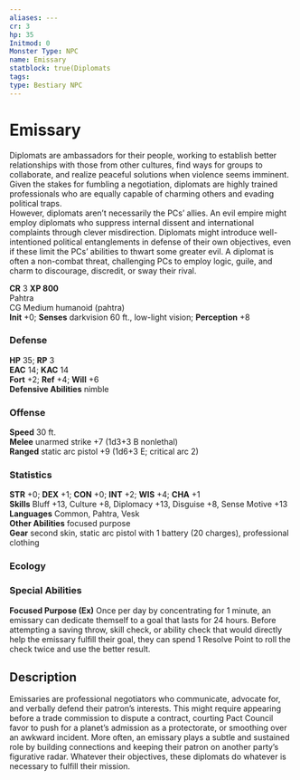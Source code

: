 ```yaml
---
aliases: ---
cr: 3
hp: 35
Initmod: 0
Monster Type: NPC
name: Emissary
statblock: true(Diplomats
tags: 
type: Bestiary NPC
---
```


# Emissary

Diplomats are ambassadors for their people, working to establish better relationships with those from other cultures, find ways for groups to collaborate, and realize peaceful solutions when violence seems imminent. Given the stakes for fumbling a negotiation, diplomats are highly trained professionals who are equally capable of charming others and evading political traps.  
However, diplomats aren’t necessarily the PCs’ allies. An evil empire might employ diplomats who suppress internal dissent and international complaints through clever misdirection. Diplomats might introduce well-intentioned political entanglements in defense of their own objectives, even if these limit the PCs’ abilities to thwart some greater evil. A diplomat is often a non-combat threat, challenging PCs to employ logic, guile, and charm to discourage, discredit, or sway their rival.

**CR** 3
**XP 800**  
Pahtra  
CG Medium humanoid (pahtra)  
**Init** +0; **Senses** darkvision 60 ft., low-light vision; **Perception** +8  

### Defense

**HP** 35; **RP** 3  
**EAC** 14; **KAC** 14  
**Fort** +2; **Ref** +4; **Will** +6  
**Defensive Abilities** nimble  

### Offense

**Speed** 30 ft.  
**Melee** unarmed strike +7 (1d3+3 B nonlethal)  
**Ranged** static arc pistol +9 (1d6+3 E; critical arc 2)

### Statistics

**STR** +0; **DEX** +1; **CON** +0; **INT** +2; **WIS** +4; **CHA** +1  
**Skills** Bluff +13, Culture +8, Diplomacy +13, Disguise +8, Sense Motive +13  
**Languages** Common, Pahtra, Vesk  
**Other Abilities** focused purpose  
**Gear** second skin, static arc pistol with 1 battery (20 charges), professional clothing

### Ecology

### Special Abilities

**Focused Purpose (Ex)** Once per day by concentrating for 1 minute, an emissary can dedicate themself to a goal that lasts for 24 hours. Before attempting a saving throw, skill check, or ability check that would directly help the emissary fulfill their goal, they can spend 1 Resolve Point to roll the check twice and use the better result.

## Description

Emissaries are professional negotiators who communicate, advocate for, and verbally defend their patron’s interests. This might require appearing before a trade commission to dispute a contract, courting Pact Council favor to push for a planet’s admission as a protectorate, or smoothing over an awkward incident. More often, an emissary plays a subtle and sustained role by building connections and keeping their patron on another party’s figurative radar. Whatever their objectives, these diplomats do whatever is necessary to fulfill their mission.